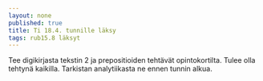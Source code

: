 ```yaml
---
layout: none
published: true
title: Ti 18.4. tunnille läksy
tags: rub15.8 läksyt
---
```

Tee digikirjasta tekstin 2 ja prepositioiden tehtävät opintokortilta. Tulee olla tehtynä kaikilla. Tarkistan analytiikasta ne ennen tunnin alkua.